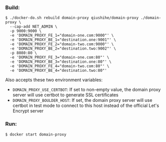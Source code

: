 ### Build:

```
$ ./docker-do.sh rebuild domain-proxy qiushihe/domain-proxy ./domain-proxy \
  --cap-add NET_ADMIN \
  -p 9000:9000 \
  -e 'DOMAIN_PROXY_FE_1="domain-one.com:9000"' \
  -e 'DOMAIN_PROXY_BE_1="destination.one:9001"' \
  -e 'DOMAIN_PROXY_FE_2="domain-two.com:9000"' \
  -e 'DOMAIN_PROXY_BE_2="destination.two:9002"' \
  -p 8080:80 \
  -e 'DOMAIN_PROXY_FE_3="domain-one.com:80"' \
  -e 'DOMAIN_PROXY_BE_3="destination.one:80"' \
  -e 'DOMAIN_PROXY_FE_4="domain-two.com:80"' \
  -e 'DOMAIN_PROXY_BE_4="destination.two:80"'
```

Also accepts these two environment variables:

* `DOMAIN_PROXY_USE_CERTBOT`: If set to non-empty value, the domain proxy server will use certbot to generate SSL certificates
* `DOMAIN_PROXY_BOULDER_HOST`: If set, the domain proxy server will use certbot in test mode to connect to this host instead of the official Let's Encrypt server

### Run:

```
$ docker start domain-proxy
```
